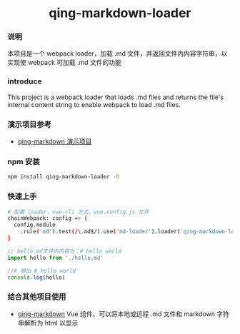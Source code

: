 <h1 align="center">qing-markdown-loader</h1>

### 说明
本项目是一个 webpack loader，加载 .md 文件，并返回文件内内容字符串，以实现使 webpack 可加载 .md 文件的功能

### introduce
This project is a webpack loader that loads .md files and returns the file's internal content string to enable webpack to load .md files.

### 演示项目参考
* [qing-markdown 演示项目](https://github.com/qinkaiyuan/qing-markdown#%E6%BC%94%E7%A4%BA%E9%A1%B9%E7%9B%AE)

### npm 安装
```bash
npm install qing-markdown-loader -D
```

### 快速上手
```bash
# 配置 loader，vue-cli 方式，vue.config.js 文件
chainWebpack: config => {
  config.module
    .rule('md').test(/\.md$/).use('md-loader').loader('qing-markdown-loader')
}
```

```javascript
// hello.md文件内内容为：# hello world
import hello from './hello.md'

//# 输出 # hello world
console.log(hello)
```

### 结合其他项目使用
* [qing-markdown](https://github.com/qinkaiyuan/qing-markdown#qing-markdown) Vue 组件，可以将本地或远程 .md 文件和 markdown 字符串解析为 html 以显示
